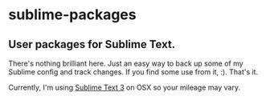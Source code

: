 sublime-packages
================

User packages for Sublime Text.
------------------------------

There's nothing brilliant here. Just an easy way to back up some of my Sublime config and track changes.
If you find some use from it, :). That's it.

Currently, I'm using [Sublime Text 3](http://www.sublimetext.com) on OSX so your mileage may vary.
